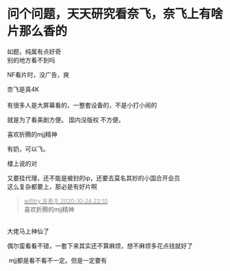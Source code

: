 # 问个问题，天天研究看奈飞，奈飞上有啥片那么香的


如题，纯属有点好奇<br />
别的地方看不到吗<img src="static/image/smiley/default/lol.gif" smilieid="12" border="0" alt="" /> 

NF看片时，没广告，爽

奈飞是真4K<br />
<br />
有很多人是大屏幕看的，一整套设备的，不是小打小闹的

就是为了看美剧方便。 国内没版权 不方便。

喜欢折腾的mjj精神

有奶，可以飞。

楼上说的对<img id="aimg_MrcnP" onclick="zoom(this, this.src, 0, 0, 0)" class="zoom" src="https://cdn.jsdelivr.net/gh/hishis/forum-master/public/images/patch.gif" onmouseover="img_onmouseoverfunc(this)" onload="thumbImg(this)" border="0" alt="" />

又要挂代理，还不能是被封的ip，还要去莫名其妙的小国合开会员<br />
这么复杂都要上，那必是有好片啊<img src="static/image/smiley/default/lol.gif" smilieid="12" border="0" alt="" />

<div class="quote"><blockquote><font size="2"><a href="https://www.hostloc.com/forum.php?mod=redirect&amp;goto=findpost&amp;pid=9347945&amp;ptid=758121" target="_blank"><font color="#999999">wifitry 发表于 2020-10-24 22:10</font></a></font><br />
喜欢折腾的mjj精神</blockquote></div><br />
大佬马上神仙了<img src="static/image/smiley/default/lol.gif" smilieid="12" border="0" alt="" />

偶尔蛮看看不错，一套下来其实还不算麻烦，想不麻烦多花点钱就好了<img src="static/image/smiley/default/lol.gif" smilieid="12" border="0" alt="" />

<img src="static/image/smiley/default/lol.gif" smilieid="12" border="0" alt="" /><img src="static/image/smiley/default/lol.gif" smilieid="12" border="0" alt="" /><img src="static/image/smiley/default/lol.gif" smilieid="12" border="0" alt="" /> mjj都是看不看不一定。但是一定要有
